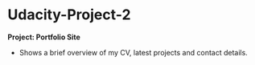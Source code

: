 # Udacity-Project-2
 **Project: Portfolio Site**
- Shows a brief overview of my CV, latest projects and contact details.
